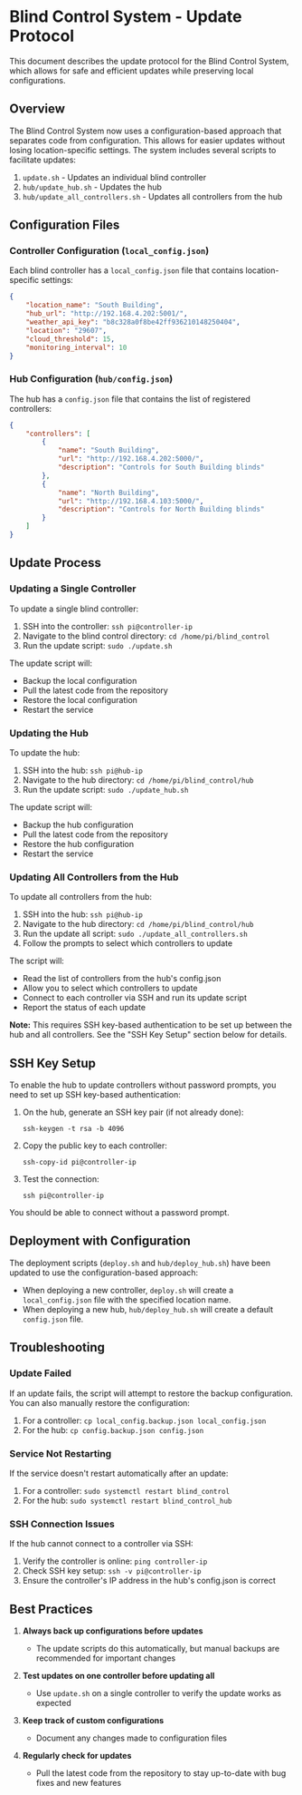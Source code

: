 # Blind Control System - Update Protocol

This document describes the update protocol for the Blind Control System, which allows for safe and efficient updates while preserving local configurations.

## Overview

The Blind Control System now uses a configuration-based approach that separates code from configuration. This allows for easier updates without losing location-specific settings. The system includes several scripts to facilitate updates:

1. `update.sh` - Updates an individual blind controller
2. `hub/update_hub.sh` - Updates the hub
3. `hub/update_all_controllers.sh` - Updates all controllers from the hub

## Configuration Files

### Controller Configuration (`local_config.json`)

Each blind controller has a `local_config.json` file that contains location-specific settings:

```json
{
    "location_name": "South Building",
    "hub_url": "http://192.168.4.202:5001/",
    "weather_api_key": "b8c328a0f8be42ff936210148250404",
    "location": "29607",
    "cloud_threshold": 15,
    "monitoring_interval": 10
}
```

### Hub Configuration (`hub/config.json`)

The hub has a `config.json` file that contains the list of registered controllers:

```json
{
    "controllers": [
        {
            "name": "South Building",
            "url": "http://192.168.4.202:5000/",
            "description": "Controls for South Building blinds"
        },
        {
            "name": "North Building",
            "url": "http://192.168.4.103:5000/",
            "description": "Controls for North Building blinds"
        }
    ]
}
```

## Update Process

### Updating a Single Controller

To update a single blind controller:

1. SSH into the controller: `ssh pi@controller-ip`
2. Navigate to the blind control directory: `cd /home/pi/blind_control`
3. Run the update script: `sudo ./update.sh`

The update script will:
- Backup the local configuration
- Pull the latest code from the repository
- Restore the local configuration
- Restart the service

### Updating the Hub

To update the hub:

1. SSH into the hub: `ssh pi@hub-ip`
2. Navigate to the hub directory: `cd /home/pi/blind_control/hub`
3. Run the update script: `sudo ./update_hub.sh`

The update script will:
- Backup the hub configuration
- Pull the latest code from the repository
- Restore the hub configuration
- Restart the service

### Updating All Controllers from the Hub

To update all controllers from the hub:

1. SSH into the hub: `ssh pi@hub-ip`
2. Navigate to the hub directory: `cd /home/pi/blind_control/hub`
3. Run the update all script: `sudo ./update_all_controllers.sh`
4. Follow the prompts to select which controllers to update

The script will:
- Read the list of controllers from the hub's config.json
- Allow you to select which controllers to update
- Connect to each controller via SSH and run its update script
- Report the status of each update

**Note:** This requires SSH key-based authentication to be set up between the hub and all controllers. See the "SSH Key Setup" section below for details.

## SSH Key Setup

To enable the hub to update controllers without password prompts, you need to set up SSH key-based authentication:

1. On the hub, generate an SSH key pair (if not already done):
   ```
   ssh-keygen -t rsa -b 4096
   ```

2. Copy the public key to each controller:
   ```
   ssh-copy-id pi@controller-ip
   ```

3. Test the connection:
   ```
   ssh pi@controller-ip
   ```

You should be able to connect without a password prompt.

## Deployment with Configuration

The deployment scripts (`deploy.sh` and `hub/deploy_hub.sh`) have been updated to use the configuration-based approach:

- When deploying a new controller, `deploy.sh` will create a `local_config.json` file with the specified location name.
- When deploying a new hub, `hub/deploy_hub.sh` will create a default `config.json` file.

## Troubleshooting

### Update Failed

If an update fails, the script will attempt to restore the backup configuration. You can also manually restore the configuration:

1. For a controller: `cp local_config.backup.json local_config.json`
2. For the hub: `cp config.backup.json config.json`

### Service Not Restarting

If the service doesn't restart automatically after an update:

1. For a controller: `sudo systemctl restart blind_control`
2. For the hub: `sudo systemctl restart blind_control_hub`

### SSH Connection Issues

If the hub cannot connect to a controller via SSH:

1. Verify the controller is online: `ping controller-ip`
2. Check SSH key setup: `ssh -v pi@controller-ip`
3. Ensure the controller's IP address in the hub's config.json is correct

## Best Practices

1. **Always back up configurations before updates**
   - The update scripts do this automatically, but manual backups are recommended for important changes

2. **Test updates on one controller before updating all**
   - Use `update.sh` on a single controller to verify the update works as expected

3. **Keep track of custom configurations**
   - Document any changes made to configuration files

4. **Regularly check for updates**
   - Pull the latest code from the repository to stay up-to-date with bug fixes and new features
